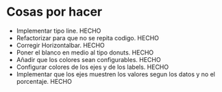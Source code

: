 # Cosas por hacer

- Implementar tipo line. HECHO
- Refactorizar para que no se repita codigo. HECHO
- Corregir Horizontalbar. HECHO
- Poner el blanco en medio al tipo donuts. HECHO
- Añadir que los colores sean configurables. HECHO
- Configurar colores de los ejes y de los labels. HECHO
- Implementar que los ejes muestren los valores segun los datos y no el porcentaje. HECHO
